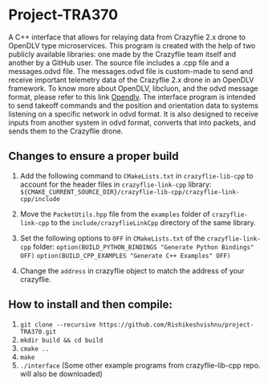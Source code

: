 # Project-TRA370

A C++ interface that allows for relaying data from Crazyflie 2.x drone to OpenDLV type microservices. This program is created with the help of two publicly available libraries: one made by the Crazyflie team itself and another by a GitHub user. The source file includes a .cpp file and a messages.odvd file. The messages.odvd file is custom-made to send and receive important telemetry data of the Crazyflie 2.x drone in an OpenDLV framework. To know more about OpenDLV, libcluon, and the odvd message format, please refer to this link [Opendlv](https://opendlv.org/learn.html). The interface program is intended to send takeoff commands and the position and orientation data to systems listening on a specific network in odvd format. It is also designed to receive inputs from another system in odvd format, converts that into packets, and sends them to the Crazyflie drone.

## Changes to ensure a proper build

1) Add the following command to `CMakeLists.txt` in `crazyflie-lib-cpp` to account for the header files in `crazyflie-link-cpp` library:
   `${CMAKE_CURRENT_SOURCE_DIR}/crazyflie-lib-cpp/crazyflie-link-cpp/include`

2) Move the `PacketUtils.hpp` file from the `examples` folder of `crazyflie-link-cpp` to the `include/crazyflieLinkCpp` directory of the same library.


3) Set the following options to `OFF` in `CMakeLists.txt` of the `crazyflie-link-cpp` folder:
`option(BUILD_PYTHON_BINDINGS "Generate Python Bindings" OFF)`
`option(BUILD_CPP_EXAMPLES "Generate C++ Examples" OFF)`

4) Change the `address` in crazyflie object to match the address of your crazyflie.

## How to install and then compile:
1) `git clone --recursive https://github.com/Rishikeshvishnu/project-TRA370.git`
2) `mkdir build && cd build`
3) `cmake ..`
4) `make`
5) `./interface` (Some other example programs from crazyflie-lib-cpp repo. will also be downloaded)
